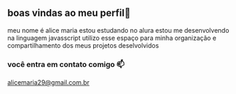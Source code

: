 ## boas vindas ao meu perfil💙

meu nome é alice maria
estou estudando no alura
estou me desenvolvendo na linguagem javasscript
utilizo esse espaço para minha organização e compartilhamento dos meus projetos deselvolvidos

### você entra em contato comigo 📫

alicemaria29@gmail.com.br
